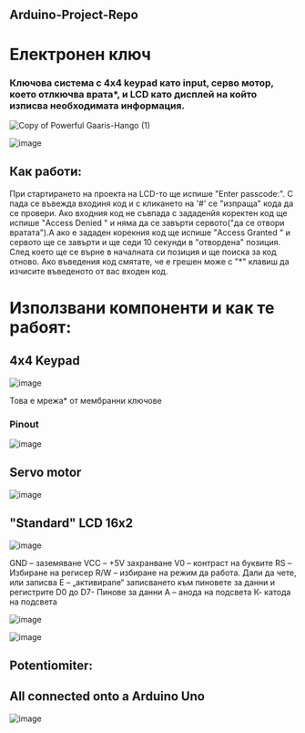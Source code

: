 ## Arduino-Project-Repo
# Електронен ключ 
### Ключова система с 4x4 keypad като input, серво мотор, което отлкючва врата*, и LCD като дисплей на който изписва необходимата информация.

![Copy of Powerful Gaaris-Hango (1)](https://github.com/captainMony/Arduino-Project-Repo/assets/140430060/b70845be-ac91-4799-852f-3e2d804c6608)

![image](https://github.com/captainMony/Arduino-Project-Repo/assets/140430060/80714ef2-6304-453d-a9ab-4902d16fb31e)


## Как работи:
При стартирането на проекта на LCD-то ще испише "Enter passcode:". С пада се въвежда входиня код и с кликането на '#' се "изпраща" кода да се провери. Ако входния код не съвпада с зададенйя коректен код ще испише "Access Denied  " и няма да се завърти сервото("да се отвори вратата").А ако е зададен корекния код ще испише "Access Granted " и сервото ще се завърти и ще седи 10 секунди в "отвордена" позиция. След което ще се върне в началната си позиция и ще поиска за код отново. Ако въведения код смятате, че е грешен може с "*" клавиш да изчисите въведеното от вас входен код.


# Използвани компоненти и как те рабоят:

## 4x4 Keypad
![image](https://github.com/captainMony/Arduino-Project-Repo/assets/140430060/753904d6-8760-49d3-8ff6-4667caecaa5f)

Това е мрежа* от мембранни ключове 

### Pinout 

![image](https://github.com/captainMony/Arduino-Project-Repo/assets/140430060/77cd57af-7702-475a-9b14-66556e8b4150)




## Servo motor
![image](https://github.com/captainMony/Arduino-Project-Repo/assets/140430060/b7641e4b-7967-488d-97dc-bab8cfbb4a22)








## "Standard" LCD 16x2

![image](https://github.com/captainMony/Arduino-Project-Repo/assets/140430060/fbe43695-fa91-42c9-a0a2-d122ce949488)


GND – заземяване 
VCC – +5V захранване 
V0 – контраст на буквите 
RS – Избиране на регисер 
R/W – избиране на режим да работа. Дали да чете, или записва
Е – „активираne“ записването към пиновете за данни и регистрите
D0 до D7- Пинове за данни
А – анода на подсвета 
К- катода на подсвета




![image](https://github.com/captainMony/Arduino-Project-Repo/assets/140430060/1a01b0c0-8a07-42c8-ba87-6ded008a9da2)


![image](https://github.com/captainMony/Arduino-Project-Repo/assets/140430060/0f7dcccd-9765-4a18-bf58-e5890c37510a)

## Potentiomiter:


## All connected onto a Arduino Uno
![image](https://github.com/captainMony/Arduino-Project-Repo/assets/140430060/fb554b56-ec6e-4e48-9f3b-412ca0301cc3)






